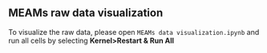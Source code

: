 ## MEAMs raw data visualization
To visualize the raw data, please open `MEAMs data visualization.ipynb` and run all cells by selecting **Kernel>Restart & Run All**

